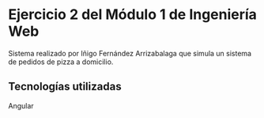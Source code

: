 # Ejercicio 2 del Módulo 1 de Ingeniería Web
Sistema realizado por Iñigo Fernández Arrizabalaga que simula un sistema de pedidos de pizza a domicilio.

## Tecnologías utilizadas
Angular
